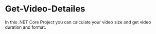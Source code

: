 # Get-Video-Detailes
In this .NET Core Project you can calculate your video size and get video duration and format.

